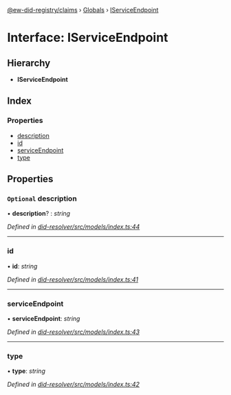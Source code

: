 [@ew-did-registry/claims](../README.md) › [Globals](../globals.md) › [IServiceEndpoint](iserviceendpoint.md)

# Interface: IServiceEndpoint

## Hierarchy

* **IServiceEndpoint**

## Index

### Properties

* [description](iserviceendpoint.md#optional-description)
* [id](iserviceendpoint.md#id)
* [serviceEndpoint](iserviceendpoint.md#serviceendpoint)
* [type](iserviceendpoint.md#type)

## Properties

### `Optional` description

• **description**? : *string*

*Defined in [did-resolver/src/models/index.ts:44](https://github.com/energywebfoundation/ew-did-registry/blob/4f4b6da/packages/did-resolver/src/models/index.ts#L44)*

___

###  id

• **id**: *string*

*Defined in [did-resolver/src/models/index.ts:41](https://github.com/energywebfoundation/ew-did-registry/blob/4f4b6da/packages/did-resolver/src/models/index.ts#L41)*

___

###  serviceEndpoint

• **serviceEndpoint**: *string*

*Defined in [did-resolver/src/models/index.ts:43](https://github.com/energywebfoundation/ew-did-registry/blob/4f4b6da/packages/did-resolver/src/models/index.ts#L43)*

___

###  type

• **type**: *string*

*Defined in [did-resolver/src/models/index.ts:42](https://github.com/energywebfoundation/ew-did-registry/blob/4f4b6da/packages/did-resolver/src/models/index.ts#L42)*
